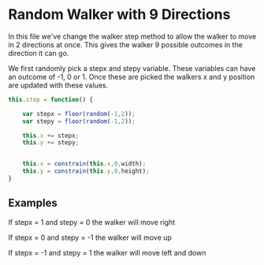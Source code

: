 # Random Walker with 9 Directions

In this file we've change the walker step method to allow the walker to move in 2 directions at once. This gives the walker 9 possible outcomes in the direction it can go.

We first randomly pick a stepx and stepy variable. These variables can have an outcome of -1, 0 or 1. Once these are picked the walkers x and y position are updated with these values.

```js
this.step = function() {

	var stepx = floor(random(-1,2));
	var stepy = floor(random(-1,2));

	this.x += stepx;
	this.y += stepy;


	this.x = constrain(this.x,0,width);
	this.y = constrain(this.y,0,height);
}
```

## Examples

If stepx = 1 and stepy = 0 the walker will move right

If stepx = 0 and stepy = -1 the walker will move up


If stepx = -1 and stepy = 1 the walker will move left and down